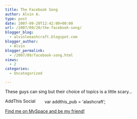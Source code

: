 ```yaml
---
title: The Facebook Song
author: Alvin A.
type: post
date: 2007-09-20T12:42:00+00:00
url: /2007/09/20/the-facebook-song/
blogger_blog:
  - alvinleeashcraft.blogspot.com
blogger_author:
  - Alvin
blogger_permalink:
  - /2007/09/facebook-song.html
views:
  - 2
categories:
  - Uncategorized

---
```

These guys can sing but their choice of topics is a little scary&#8230;

<!-- AddThis Bookmark Button BEGIN -->

  
<a href="http://www.addthis.com/bookmark.php" target="_blank"><img data-recalc-dims="1" loading="lazy" decoding="async" src="https://i0.wp.com/s9.addthis.com/button1-bm.gif?resize=125%2C16" alt="AddThis Social Bookmark Button" border="0" height="16" width="125" /></a> var addthis_pub = &#8216;alashcraft&#8217;;  
<!-- AddThis Bookmark Button END -->

<div class="blogger-post-footer">
  <a href="http://www.myspace.com/alvinashcraft">Find me on MySpace and be my friend!</a></p>
</div>